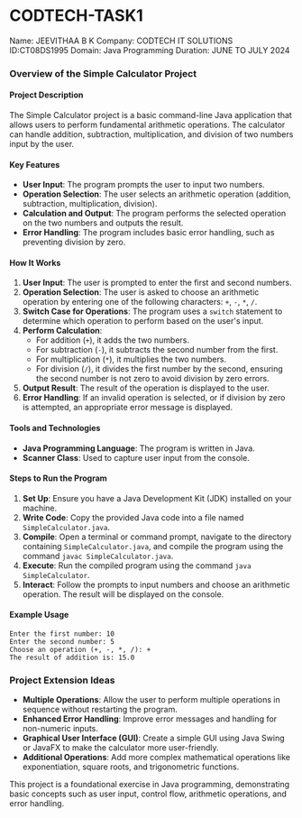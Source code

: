 # CODTECH-TASK1


Name: JEEVITHAA B K
Company: CODTECH IT SOLUTIONS
ID:CT08DS1995
Domain: Java Programming
Duration: JUNE TO JULY 2024

### Overview of the Simple Calculator Project

#### Project Description
The Simple Calculator project is a basic command-line Java application that allows users to perform fundamental arithmetic operations. The calculator can handle addition, subtraction, multiplication, and division of two numbers input by the user.

#### Key Features
- **User Input**: The program prompts the user to input two numbers.
- **Operation Selection**: The user selects an arithmetic operation (addition, subtraction, multiplication, division).
- **Calculation and Output**: The program performs the selected operation on the two numbers and outputs the result.
- **Error Handling**: The program includes basic error handling, such as preventing division by zero.

#### How It Works
1. **User Input**: The user is prompted to enter the first and second numbers.
2. **Operation Selection**: The user is asked to choose an arithmetic operation by entering one of the following characters: `+`, `-`, `*`, `/`.
3. **Switch Case for Operations**: The program uses a `switch` statement to determine which operation to perform based on the user's input.
4. **Perform Calculation**:
    - For addition (`+`), it adds the two numbers.
    - For subtraction (`-`), it subtracts the second number from the first.
    - For multiplication (`*`), it multiplies the two numbers.
    - For division (`/`), it divides the first number by the second, ensuring the second number is not zero to avoid division by zero errors.
5. **Output Result**: The result of the operation is displayed to the user.
6. **Error Handling**: If an invalid operation is selected, or if division by zero is attempted, an appropriate error message is displayed.

#### Tools and Technologies
- **Java Programming Language**: The program is written in Java.
- **Scanner Class**: Used to capture user input from the console.

#### Steps to Run the Program
1. **Set Up**: Ensure you have a Java Development Kit (JDK) installed on your machine.
2. **Write Code**: Copy the provided Java code into a file named `SimpleCalculator.java`.
3. **Compile**: Open a terminal or command prompt, navigate to the directory containing `SimpleCalculator.java`, and compile the program using the command `javac SimpleCalculator.java`.
4. **Execute**: Run the compiled program using the command `java SimpleCalculator`.
5. **Interact**: Follow the prompts to input numbers and choose an arithmetic operation. The result will be displayed on the console.

#### Example Usage
```
Enter the first number: 10
Enter the second number: 5
Choose an operation (+, -, *, /): +
The result of addition is: 15.0
```

### Project Extension Ideas
- **Multiple Operations**: Allow the user to perform multiple operations in sequence without restarting the program.
- **Enhanced Error Handling**: Improve error messages and handling for non-numeric inputs.
- **Graphical User Interface (GUI)**: Create a simple GUI using Java Swing or JavaFX to make the calculator more user-friendly.
- **Additional Operations**: Add more complex mathematical operations like exponentiation, square roots, and trigonometric functions.

This project is a foundational exercise in Java programming, demonstrating basic concepts such as user input, control flow, arithmetic operations, and error handling.
